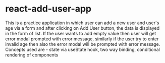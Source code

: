 # react-add-user-app
This is a practice application in which user can add a new user and user's age via a form and after clicking on Add User button, the data is displayed in the form of list. If  the user wants to add empty value then user will get error modal prompted with error message, similarly if the user try to enter invalid age then also the error modal will be prompted with error message. Concepts used are - state via useState hook, two way binding, conditional rendering of components
